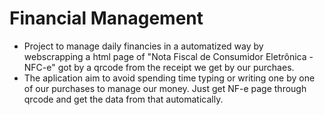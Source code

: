 # Financial Management

- Project to manage daily financies in a automatized way by webscrapping a html page of "Nota Fiscal de Consumidor Eletrônica - NFC-e" got by a qrcode from the receipt we get by our purchaes.
- The aplication aim to avoid spending time typing or writing one by one of our purchases to manage our money. Just get NF-e page through qrcode and get the data from that automatically.
